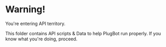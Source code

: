 # Warning!
You're entering API territory.

This folder contains API scripts & Data to help PlugBot run properly.
If you know what you're doing, proceed.